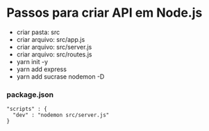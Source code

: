 # Passos para criar API em Node.js

- criar pasta: src
- criar arquivo: src/app.js
- criar arquivo: src/server.js
- criar arquivo: src/routes.js
- yarn init -y
- yarn add express
- yarn add sucrase nodemon -D

### package.json

```
"scripts" : {
  "dev" : "nodemon src/server.js"
}
```

